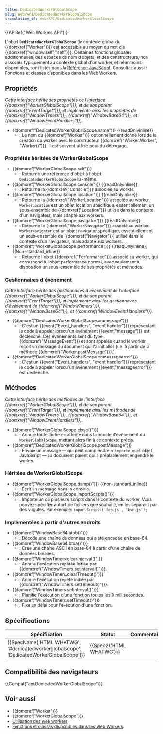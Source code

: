 ```yaml
---
title: DedicatedWorkerGlobalScope
slug: Web/API/DedicatedWorkerGlobalScope
translation_of: Web/API/DedicatedWorkerGlobalScope
---
```

{{APIRef("Web Workers API")}}

L'objet **`DedicatedWorkerGlobalScope`** (le contexte global du {{domxref("Worker")}}) est accessible au moyen du mot clé {{domxref("window.self","self")}}. Certaines fonctions globales additionnelles, des espaces de nom d'objets, et des constructeurs, non associés typiquement au contexte global d'un worker, et néanmoins disponibles, sont listés dans la  [Référence JavaScript](/fr/docs/Web/JavaScript/Reference). Consultez aussi : [Fonctions et classes disponibles dans les Web Workers](/fr/docs/Web/Guide/Needs_categorization/Functions_available_to_workers).

## Propriétés

_Cette interface hérite des propriétés de l'interface {{domxref("WorkerGlobalScope")}}, et de son parent {{domxref("EventTarget")}}, et implémente ainsi les propriétés de {{domxref("WindowTimers")}}, {{domxref("WindowBase64")}}, et {{domxref("WindowEventHandlers")}}._

- {{domxref("DedicatedWorkerGlobalScope.name")}} {{readOnlyinline}}
  - : Le nom du {{domxref("Worker")}} optionnellement donné lors de la création du worker avec le constructeur {{domxref("Worker.Worker", "Worker()")}}. Il est souvent utilisé pour du débogage.

### Propriétés héritées de WorkerGlobalScope

- {{domxref("WorkerGlobalScope.self")}}
  - : Retourne une référence d'objet à l'objet `DedicatedWorkerGlobalScope` lui-même.
- {{domxref("WorkerGlobalScope.console")}} {{readOnlyinline}}
  - : Retourne la {{domxref("Console")}} associée au worker.
- {{domxref("WorkerGlobalScope.location")}} {{readOnlyinline}}
  - : Retourne la {{domxref("WorkerLocation")}} associée au worker. `WorkerLocation` est un objet location spécifique, essentiellement un sous-ensemble de {{domxref("Location")}} utilisé dans le contexte d'un navigateur, mais adapté aux workers.
- {{domxref("WorkerGlobalScope.navigator")}} {{readOnlyinline}}
  - : Retourne le {{domxref("WorkerNavigator")}} associé au worker. `WorkerNavigator` est un objet navigator spécifique, essentiellement un sous-ensemble de {{domxref("Navigator")}} utilisé dans le contexte d'un navigateur, mais adapté aux workers.
- {{domxref("WorkerGlobalScope.performance")}} {{readOnlyinline}} {{Non-standard_inline}}
  - : Retourne l'objet {{domxref("Performance")}} associé au worker, qui correspond à l'objet performance normal, avec seulement à disposition un sous-ensemble de ses propriétés et méthodes.

### Gestionnaires d'événement

_Cette interface hérite des gestionnaires d'événement de l'interface {{domxref("WorkerGlobalScope")}}, et de son parent {{domxref("EventTarget")}}, et implémente ainsi les gestionnaires d'événement de {{domxref("WindowTimers")}}, {{domxref("WindowBase64")}}, et {{domxref("WindowEventHandlers")}}._

- {{domxref("DedicatedWorkerGlobalScope.onmessage")}}
  - : C'est un {{event("Event_handlers", "event handler")}} représentant le code à appeler lorsqu'un événement {{event("message")}} est déclenché. Ces événements sont du type {{domxref("MessageEvent")}} et sont appelés quand le worker reçoit un message du document qui l'a initialisé (i.e. à partir de la méthode {{domxref("Worker.postMessage")}}.)
- {{domxref("DedicatedWorkerGlobalScope.onmessageerror")}}
  - : C'est un {{event("Event_handlers", "event handler")}} représentant le code à appeler lorsqu'un événement {{event("messageerror")}} est déclenché.

## Méthodes

_Cette interface hérite des méthodes de l'interface {{domxref("WorkerGlobalScope")}}, et de son parent {{domxref("EventTarget")}}, et implémente ainsi les méthodes de {{domxref("WindowTimers")}}, {{domxref("WindowBase64")}}, et {{domxref("WindowEventHandlers")}}._

- {{domxref("WorkerGlobalScope.close()")}}
  - : Annule toute tâche en attente dans la boucle d'événement du `WorkerGlobalScope`, mettant alors fin à ce contexte précis.
- {{domxref("DedicatedWorkerGlobalScope.postMessage")}}
  - : Envoie un message — qui peut comprendre  `n'importe quel` objet JavaScript — au document parent qui a préalablement engendré le worker.

### Héritées de WorkerGlobalScope

- {{domxref("WorkerGlobalScope.dump()")}} {{non-standard_inline}}
  - : Écrit un message dans la console.
- {{domxref("WorkerGlobalScope.importScripts()")}}
  - : Importe un ou plusieurs scripts dans le contexte du worker. Vous pouvez spécifier autant de fichiers que souhaité, en les séparant par des virgules. Par exemple: `importScripts('foo.js', 'bar.js');`

### Implémentées à partir d'autres endroits

- {{domxref("WindowBase64.atob()")}}
  - : Décode une chaîne de données qui a été encodée en base-64.
- {{domxref("WindowBase64.btoa()")}}
  - : Crée une chaîne ASCII en base-64 à partir d'une chaîne de données binaires.
- {{domxref("WindowTimers.clearInterval()")}}
  - : Annule l'exécution répétée initiée par {{domxref("WindowTimers.setInterval()")}}.
- {{domxref("WindowTimers.clearTimeout()")}}
  - : Annule l'exécution répété initiée par {{domxref("WindowTimers.setTimeout()")}}.
- {{domxref("WindowTimers.setInterval()")}}
  - : Planifie l'exécution d'une fonction toutes les X millisecondes.
- {{domxref("WindowTimers.setTimeout()")}}
  - : Fixe un délai pour l'exécution d'une fonction.

## Spécifications

| Spécification                                                                                                        | Statut                           | Commentaire |
| -------------------------------------------------------------------------------------------------------------------- | -------------------------------- | ----------- |
| {{SpecName('HTML WHATWG', '#dedicatedworkerglobalscope', 'DedicatedWorkerGlobalScope')}} | {{Spec2('HTML WHATWG')}} |             |

## Compatibilité des navigateurs

{{Compat("api.DedicatedWorkerGlobalScope")}}

## Voir aussi

- {{domxref("Worker")}}
- {{domxref("WorkerGlobalScope")}}
- [Utilisation des web workers](/fr/docs/Web/Guide/Performance/Using_web_workers)
- [Fonctions et classes disponibles dans les Web Workers](/fr/docs/Web/Guide/Needs_categorization/Functions_available_to_workers)
